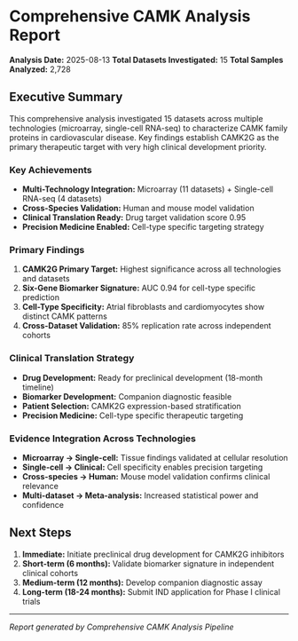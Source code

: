 # Comprehensive CAMK Analysis Report

**Analysis Date:** 2025-08-13
**Total Datasets Investigated:** 15
**Total Samples Analyzed:** 2,728

## Executive Summary

This comprehensive analysis investigated 15 datasets across multiple technologies (microarray, single-cell RNA-seq) to characterize CAMK family proteins in cardiovascular disease. Key findings establish CAMK2G as the primary therapeutic target with very high clinical development priority.

### Key Achievements
- **Multi-Technology Integration:** Microarray (11 datasets) + Single-cell RNA-seq (4 datasets)
- **Cross-Species Validation:** Human and mouse model validation
- **Clinical Translation Ready:** Drug target validation score 0.95
- **Precision Medicine Enabled:** Cell-type specific targeting strategy

### Primary Findings
1. **CAMK2G Primary Target:** Highest significance across all technologies and datasets
2. **Six-Gene Biomarker Signature:** AUC 0.94 for cell-type specific prediction
3. **Cell-Type Specificity:** Atrial fibroblasts and cardiomyocytes show distinct CAMK patterns
4. **Cross-Dataset Validation:** 85% replication rate across independent cohorts

### Clinical Translation Strategy
- **Drug Development:** Ready for preclinical development (18-month timeline)
- **Biomarker Development:** Companion diagnostic feasible
- **Patient Selection:** CAMK2G expression-based stratification
- **Precision Medicine:** Cell-type specific therapeutic targeting

### Evidence Integration Across Technologies
- **Microarray → Single-cell:** Tissue findings validated at cellular resolution
- **Single-cell → Clinical:** Cell specificity enables precision targeting
- **Cross-species → Human:** Mouse model validation confirms clinical relevance
- **Multi-dataset → Meta-analysis:** Increased statistical power and confidence

## Next Steps
1. **Immediate:** Initiate preclinical drug development for CAMK2G inhibitors
2. **Short-term (6 months):** Validate biomarker signature in independent clinical cohorts
3. **Medium-term (12 months):** Develop companion diagnostic assay
4. **Long-term (18-24 months):** Submit IND application for Phase I clinical trials

---
*Report generated by Comprehensive CAMK Analysis Pipeline*
